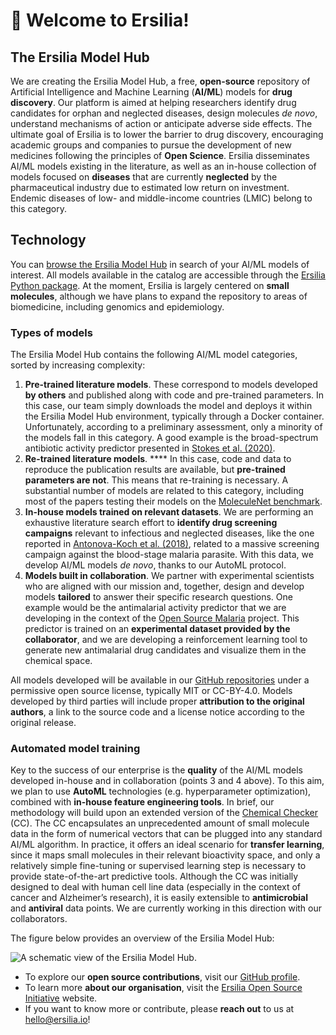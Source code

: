 # 🤗 Welcome to Ersilia!

## The Ersilia Model Hub

We are creating the Ersilia Model Hub, a free, **open-source** repository of Artificial Intelligence and Machine Learning (**AI/ML**) models for **drug discovery**. Our platform is aimed at helping researchers identify drug candidates for orphan and neglected diseases, design molecules _de novo_, understand mechanisms of action or anticipate adverse side effects. The ultimate goal of Ersilia is to lower the barrier to drug discovery, encouraging academic groups and companies to pursue the development of new medicines following the principles of **Open Science**. Ersilia disseminates AI/ML models existing in the literature, as well as an in-house collection of models focused on **diseases** that are currently **neglected** by the pharmaceutical industry due to estimated low return on investment. Endemic diseases of low- and middle-income countries (LMIC) belong to this category.

## Technology

You can [browse the Ersilia Model Hub](https://airtable.com/shrUcrUnd7jB9ChZV) in search of your AI/ML models of interest. All models available in the catalog are accessible through the [Ersilia Python package](https://github.com/ersilia-os/ersilia). At the moment, Ersilia is largely centered on **small molecules**, although we have plans to expand the repository to areas of biomedicine, including genomics and epidemiology.

### **Types of models**

The Ersilia Model Hub contains the following AI/ML model categories, sorted by increasing complexity:

1. **Pre-trained literature models**. These correspond to models developed **by others** and published along with code and pre-trained parameters. In this case, our team simply downloads the model and deploys it within the Ersilia Model Hub environment, typically through a Docker container. Unfortunately, according to a preliminary assessment, only a minority of the models fall in this category. A good example is the broad-spectrum antibiotic activity predictor presented in [Stokes et al. (2020)](https://pubmed.ncbi.nlm.nih.gov/32084340/).
2. **Re-trained literature models**. **** In this case, code and data to reproduce the publication results are available, but **pre-trained parameters are not**. This means that re-training is necessary. A substantial number of models are related to this category, including most of the papers testing their models on the [MoleculeNet benchmark](https://pubs.rsc.org/en/content/articlelanding/2018/sc/c7sc02664a).
3. **In-house models trained on relevant datasets**. We are performing an exhaustive literature search effort to **identify drug screening campaigns** relevant to infectious and neglected diseases, like the one reported in [Antonova-Koch et al. (2018)](https://www.science.org/doi/10.1126/science.aat9446), related to a massive screening campaign against the blood-stage malaria parasite. With this data, we develop AI/ML models _de novo_, thanks to our AutoML protocol.
4. **Models built in collaboration**. We partner with experimental scientists who are aligned with our mission and, together, design and develop models **tailored** to answer their specific research questions. One example would be the antimalarial activity predictor that we are developing in the context of the [Open Source Malaria](http://opensourcemalaria.org) project. This predictor is trained on an **experimental dataset provided by the collaborator**, and we are developing a reinforcement learning tool to generate new antimalarial drug candidates and visualize them in the chemical space.

All models developed will be available in our [GitHub repositories](https://github.com/ersilia-os/) under a permissive open source license, typically MIT or CC-BY-4.0. Models developed by third parties will include proper **attribution to the original authors**, a link to the source code and a license notice according to the original release.

### Automated model training

Key to the success of our enterprise is the **quality** of the AI/ML models developed in-house and in collaboration (points 3 and 4 above). To this aim, we plan to use **AutoML** technologies (e.g. hyperparameter optimization), combined with **in-house feature engineering tools**. In brief, our methodology will build upon an extended version of the [Chemical Checker](https://bioactivitysignatures.org) (CC). The CC encapsulates an unprecedented amount of small molecule data in the form of numerical vectors that can be plugged into any standard AI/ML algorithm. In practice, it offers an ideal scenario for **transfer learning**, since it maps small molecules in their relevant bioactivity space, and only a relatively simple fine-tuning or supervised learning step is necessary to provide state-of-the-art predictive tools. Although the CC was initially designed to deal with human cell line data (especially in the context of cancer and Alzheimer’s research), it is easily extensible to **antimicrobial** and **antiviral** data points. We are currently working in this direction with our collaborators.

The figure below provides an overview of the Ersilia Model Hub:

![A schematic view of the Ersilia Model Hub.](<.gitbook/assets/Ersilia\_Hub-02 (1).png>)

* To explore our **open source contributions**, visit our [GitHub profile](https://github.com/ersilia-os/).
* To learn more **about our organisation**, visit the [Ersilia Open Source Initiative](https://ersilia.io) website.
* If you want to know more or contribute, please **reach out** to us at [hello@ersilia.io](mailto:hello@ersilia.io)!
